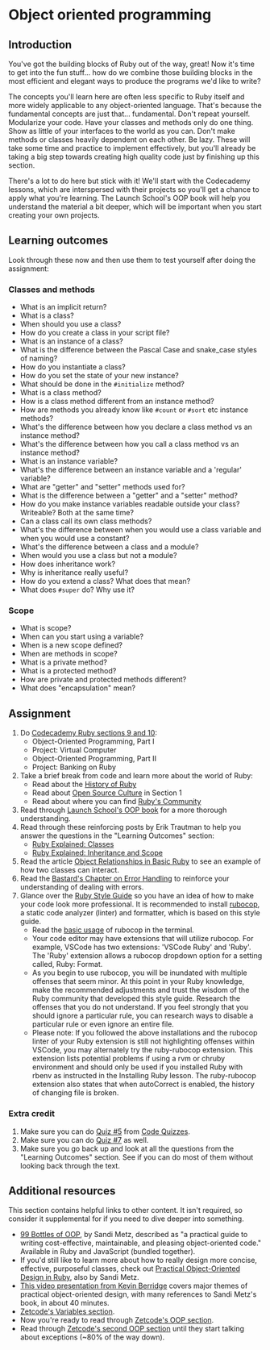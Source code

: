 # Object oriented programming

## Introduction

You've got the building blocks of Ruby out of the way, great! Now it's time to get into the fun stuff... how do we combine those building blocks in the most efficient and elegant ways to produce the programs we'd like to write?

The concepts you'll learn here are often less specific to Ruby itself and more widely applicable to any object-oriented language. That's because the fundamental concepts are just that... fundamental. Don't repeat yourself. Modularize your code. Have your classes and methods only do one thing. Show as little of your interfaces to the world as you can. Don't make methods or classes heavily dependent on each other. Be lazy. These will take some time and practice to implement effectively, but you'll already be taking a big step towards creating high quality code just by finishing up this section.

There's a lot to do here but stick with it! We'll start with the Codecademy lessons, which are interspersed with their projects so you'll get a chance to apply what you're learning. The Launch School's OOP book will help you understand the material a bit deeper, which will be important when you start creating your own projects.

## Learning outcomes

Look through these now and then use them to test yourself after doing the assignment:

### **Classes and methods**

* What is an implicit return?
* What is a class?
* When should you use a class?
* How do you create a class in your script file?
* What is an instance of a class?
* What is the difference between the Pascal Case and snake\_case styles of naming?
* How do you instantiate a class?
* How do you set the state of your new instance?
* What should be done in the `#initialize` method?
* What is a class method?
* How is a class method different from an instance method?
* How are methods you already know like `#count` or `#sort` etc instance methods?
* What's the difference between how you declare a class method vs an instance method?
* What's the difference between how you call a class method vs an instance method?
* What is an instance variable?
* What's the difference between an instance variable and a 'regular' variable?
* What are "getter" and "setter" methods used for?
* What is the difference between a "getter" and a "setter" method?
* How do you make instance variables readable outside your class?  Writeable? Both at the same time?
* Can a class call its own class methods?
* What's the difference between when you would use a class variable and when you would use a constant?
* What's the difference between a class and a module?
* When would you use a class but not a module?
* How does inheritance work?
* Why is inheritance really useful?
* How do you extend a class?  What does that mean?
* What does `#super` do?  Why use it?

### **Scope**

* What is scope?
* When can you start using a variable?
* When is a new scope defined?
* When are methods in scope?
* What is a private method?
* What is a protected method?
* How are private and protected methods different?
* What does "encapsulation" mean?

## Assignment

1. Do [Codecademy Ruby sections 9 and 10](https://www.codecademy.com/learn/learn-ruby):
   * Object-Oriented Programming, Part I
   * Project: Virtual Computer
   * Object-Oriented Programming, Part II
   * Project: Banking on Ruby
2. Take a brief break from code and learn more about the world of Ruby:
   * Read about the [History of Ruby](https://www.sitepoint.com/history-ruby/)
   * Read about [Open Source Culture](https://opensource.guide/how-to-contribute/#why-contribute-to-open-source) in Section 1
   * Read about where you can find [Ruby's Community](https://www.ruby-lang.org/en/community/)
3. Read through [Launch School's OOP book](https://launchschool.com/books/oo_ruby/read/introduction) for a more thorough understanding.
4. Read through these reinforcing posts by Erik Trautman to help you answer the questions in the "Learning Outcomes" section:
   * [Ruby Explained: Classes](http://www.eriktrautman.com/posts/ruby-explained-classes)
   * [Ruby Explained: Inheritance and Scope](http://www.eriktrautman.com/posts/ruby-explained-inheritance-and-scope)
5. Read the article [Object Relationships in Basic Ruby](https://medium.com/@marcellamaki/object-relationships-in-basic-ruby-1af5773fff48) to see an example of how two classes can interact.
6. Read the [Bastard's Chapter on Error Handling](http://ruby.bastardsbook.com/chapters/exception-handling/) to reinforce your understanding of dealing with errors.
7. Glance over the [Ruby Style Guide](https://github.com/bbatsov/ruby-style-guide) so you have an idea of how to make your code look more professional. It is recommended to install [rubocop](https://docs.rubocop.org/rubocop/installation.html), a static code analyzer \(linter\) and formatter, which is based on this style guide. 
   * Read the [basic usage](https://docs.rubocop.org/rubocop/usage/basic_usage.html) of rubocop in the terminal. 
   * Your code editor may have extensions that will utilize rubocop. For example, VSCode has two extensions: 'VSCode Ruby' and 'Ruby'. The 'Ruby' extension allows a rubocop dropdown option for a setting called, Ruby: Format.
   * As you begin to use rubocop, you will be inundated with multiple offenses that seem minor. At this point in your Ruby knowledge, make the recommended adjustments and trust the wisdom of the Ruby community that developed this style guide. Research the offenses that you do not understand. If you feel strongly that you should ignore a particular rule, you can research ways to disable a particular rule or even ignore an entire file.
   * Please note: If you followed the above installations and the rubocop linter of your Ruby extension is still not highlighting offenses within VSCode, you may alternately try the ruby-rubocop extension. This extension lists potential problems if using a rvm or chruby environment and should only be used if you installed Ruby with rbenv as instructed in the Installing Ruby lesson. The ruby-rubocop extension also states that when autoCorrect is enabled, the history of changing file is broken.

### Extra credit

1. Make sure you can do [Quiz \#5](http://www.codequizzes.com/ruby/beginner/intro-object-oriented-programming) from [Code Quizzes](http://www.codequizzes.com).
2. Make sure you can do [Quiz \#7](http://www.codequizzes.com/ruby/beginner/modules-classes-inheritance) as well.
3. Make sure you go back up and look at all the questions from the "Learning Outcomes" section. See if you can do most of them without looking back through the text.

## Additional resources

This section contains helpful links to other content. It isn't required, so consider it supplemental for if you need to dive deeper into something.

* [99 Bottles of OOP](https://sandimetz.com/99bottles), by Sandi Metz, described as "a practical guide to writing cost-effective, maintainable, and pleasing object-oriented code." Available in Ruby and JavaScript \(bundled together\).
* If you'd still like to learn more about how to really design more concise, effective, purposeful classes, check out [Practical Object-Oriented Design in Ruby](https://amzn.com/B0096BYG7C), also by Sandi Metz.
* [This video presentation from Kevin Berridge](http://vimeo.com/91672848) covers major themes of practical object-oriented design, with many references to Sandi Metz's book, in about 40 minutes.
* [Zetcode's Variables section](http://zetcode.com/lang/rubytutorial/variables/).
* Now you're ready to read through [Zetcode's OOP section](http://zetcode.com/lang/rubytutorial/oop/).
* Read through [Zetcode's second OOP section](http://zetcode.com/lang/rubytutorial/oop2/) until they start talking about exceptions \(~80% of the way down\).

